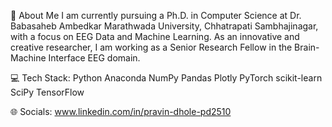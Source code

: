 💫 About Me
I am currently pursuing a Ph.D. in Computer Science at Dr. Babasaheb Ambedkar Marathwada University, Chhatrapati Sambhajinagar,
with a focus on EEG Data and Machine Learning. As an innovative and creative researcher, 
I am working as a Senior Research Fellow in the Brain-Machine Interface EEG domain.


💻 Tech Stack:
  Python Anaconda  NumPy Pandas Plotly PyTorch scikit-learn SciPy TensorFlow 
  
🌐 Socials:
 www.linkedin.com/in/pravin-dhole-pd2510  
